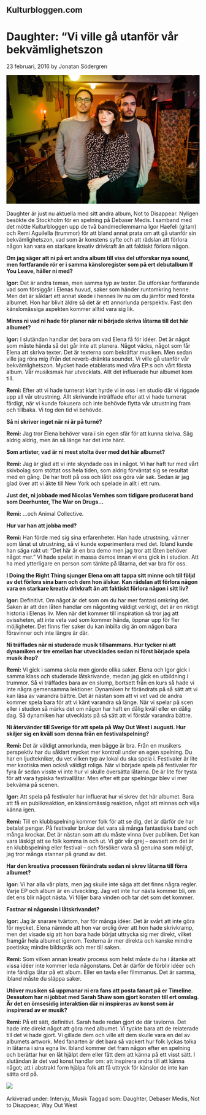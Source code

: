 ## Kulturbloggen.com
# Daughter: “Vi ville gå utanför vår bekvämlighetszon

23 februari, 2016 by Jonatan Södergren 

<img src="/Images/Sonny Malhotra/Daughter-1-CreditSonnyMalhotra.jpg">

Daughter är just nu aktuella med sitt andra album, Not to Disappear. Nyligen besökte de Stockholm för en spelning på Debaser Medis. I samband med det mötte Kulturbloggen upp de två bandmedlemmarna Igor Haefeli (gitarr) och Remi Aguilella (trummor) för att bland annat prata om att gå utanför sin bekvämlighetszon, vad som är konstens syfte och att rädslan att förlora någon kan vara en starkare kreativ drivkraft än att faktiskt förlora någon.

**Om jag säger att ni på ert andra album till viss del utforskar nya sound, men fortfarande rör er i samma känsloregister som på ert debutalbum If You Leave, håller ni med?**

**Igor:** Det är andra teman, men samma typ av texter. De utforskar fortfarande vad som försiggår i Elenas huvud, saker som händer runtomkring henne. Men det är såklart ett annat skede i hennes liv nu om du jämför med första albumet. Hon har blivit äldre så det är ett annorlunda perspektiv. Fast den känslomässiga aspekten kommer alltid vara sig lik.

**Minns ni vad ni hade för planer när ni började skriva låtarna till det här albumet?**

**Igor:** I slutändan handlar det bara om vad Elena få för idéer. Det är något som måste hända så det går inte att planera. Något väcks, något som får Elena att skriva texter. Det är texterna som bekräftar musiken. Men sedan ville jag röra mig ifrån det reverb-dränkta soundet. Vi ville gå utanför vår bekvämlighetszon. Mycket hade etablerats med våra EP:s och vårt första album. Vår musiksmak har utvecklats. Allt det influerade hur albumet kom till.

**Remi:** Efter att vi hade turnerat klart hyrde vi in oss i en studio där vi riggade upp all vår utrustning. Allt skrivande inträffade efter att vi hade turnerat färdigt, när vi kunde fokusera och inte behövde flytta vår utrustning fram och tillbaka. Vi tog den tid vi behövde.

**Så ni skriver inget när ni är på turné?**

**Remi:** Jag tror Elena behöver vara i sin egen sfär för att kunna skriva. Säg aldrig aldrig, men än så länge har det inte hänt.

**Som artister, vad är ni mest stolta över med det här albumet?**

**Remi:** Jag är glad att vi inte skyndade oss in i något. Vi har haft tur med vårt skivbolag som stöttat oss hela tiden, som aldrig förväntat sig se resultat med en gång. De har trott på oss och låtit oss göra vår sak. Sedan är jag glad över att vi åkte till New York och spelade in allt i ett rum.

**Just det, ni jobbade med Nicolas Vernhes som tidigare producerat band som Deerhunter, The War on Drugs…**

**Remi:** …och Animal Collective.

**Hur var han att jobba med?**

**Remi:** Han förde med sig sina erfarenheter. Han hade utrustning, vänner som lånat ut utrustning, så vi kunde experimentera med det. Ibland kunde han säga rakt ut: “Det här är en bra demo men jag tror att låten behöver något mer.” Vi hade spelat in massa demos innan vi ens gick in i studion. Att ha med ytterligare en person som tänkte på låtarna, det var bra för oss.

**I Doing the Right Thing sjunger Elena om att tappa sitt minne och till följd av det förlora sina barn och dem hon älskar. Kan rädslan att förlora någon vara en starkare kreativ drivkraft än att faktiskt förlora någon i sitt liv?**

**Igor:** Definitivt. Om något är det som om du har mer fantasi omkring det. Saken är att den låten handlar om någonting väldigt verkligt, det är en riktigt historia i Elenas liv. Men när det kommer till inspiration så tror jag att ovissheten, att inte veta vad som kommer hända, öppnar upp för fler möjligheter. Det finns fler saker du kan inbilla dig än om någon bara försvinner och inte längre är där.

**Ni träffades när ni studerade musik tillsammans. Hur tycker ni att dynamiken er tre emellan har utvecklades sedan ni först började spela musik ihop?**

**Remi:** Vi gick i samma skola men gjorde olika saker. Elena och Igor gick i samma klass och studerade låtskrivande, medan jag gick en utbildning i trummor. Så vi träffades bara av en slump, bortsett från en kurs så hade vi inte några gemensamma lektioner. Dynamiken hr förändrats på så sätt att vi kan läsa av varandra bättre. Det är nästan som att vi vet vad de andra kommer spela bara för att vi känt varandra så länge. När vi spelar på scen eller i studion så märks det om någon har haft en dålig kväll eller en dålig dag. Så dynamiken har utvecklats på så sätt att vi förstår varandra bättre.

**Ni återvänder till Sverige för att spela på Way Out West i augusti. Hur skiljer sig en kväll som denna från en festivalspelning?**

**Remi:** Det är väldigt annorlunda, men bägge är bra. Från en musikers perspektiv har du såklart mycket mer kontroll under en egen spelning. Du har en ljudtekniker, du vet vilken typ av lokal du ska spela i. Festivaler är lite mer kaotiska men också väldigt roliga. När vi började spela på festivaler för fyra år sedan visste vi inte hur vi skulle översätta låtarna. De är lite för tysta för att vara typiska festivallåtar. Men efter ett par spelningar blev vi mer bekväma på scenen.

**Igor:** Att spela på festivaler har influerat hur vi skrev det här albumet. Bara att få en publikreaktion, en känslomässig reaktion, något att minnas och vilja känna igen.

**Remi:** Till en klubbspelning kommer folk för att se dig, det är därför de har betalat pengar. På festivaler brukar det vara så många fantastiska band och många krockar. Det är nästan som att du måste vinna över publiken. Det kan vara läskigt att se folk komma in och ut. Vi gör vår grej – oavsett om det är en klubbspelning eller festival – och försöker vara så genuina som möjligt, jag tror många stannar på grund av det.

**Har den kreativa processen förändrats sedan ni skrev låtarna till förra albumet?**

**Igor:** Vi har alla vår plats, men jag skulle inte säga att det finns några regler. Varje EP och album är en utveckling. Jag vet inte hur nästa kommer bli, om det ens blir något nästa. Vi följer bara vinden och tar det som det kommer.

**Fastnar ni någonsin i låtskrivandet?**

**Igor:** Jag är snarare tvärtom, har för många idéer. Det är svårt att inte göra för mycket. Elena nämnde att hon var orolig över att hon hade skrivkramp, men det visade sig att hon bara hade börjat uttrycka sig mer direkt, vilket framgår hela albumet igenom. Texterna är mer direkta och kanske mindre poetiska; mindre bildspråk och mer till saken.

**Remi:** Som vilken annan kreativ process som helst måste du ha i åtanke att vissa idéer inte kommer leda någonstans. Det är därför de förblir idéer och inte färdiga låtar på ett album. Eller en tavla eller filmmanus. Det är samma, ibland måste du släppa saker.

**Utöver musiken så uppmanar ni era fans att posta fanart på er Timeline. Dessutom har ni jobbat med Sarah Shaw som gjort konsten till ert omslag. Är det en ömsesidig interaktion där ni inspireras av konst som är inspirerad av er musik?**

**Remi:** På ett sätt, definitivt. Sarah hade redan gjort de där tavlorna. Det hade inte direkt något att göra med albumet. Vi tyckte bara att de relaterade till det vi hade gjort. Vi gillade dem och ville att dem skulle vara en del av albumets artwork. Med fanarten är det bara så vackert hur folk lyckas tolka in låtarna i sina egna liv. Ibland kommer det fram någon efter en spelning och berättar hur en låt hjälpt dem eller fått dem att känna på ett visst sätt. I slutändan är det vad konst handlar om: att inspirera andra till att känna något; att i abstrakt form hjälpa folk att få uttryck för känslor de inte kan sätta ord på.

[<img src="https://i.ytimg.com/vi/bU5F-DvGLkA/maxresdefault.jpg">](https://www.youtube.com/watch?v=bU5F-DvGLkA)

Arkiverad under: Intervju, Musik Taggad som: Daughter, Debaser Medis, Not to Disappear, Way Out West
